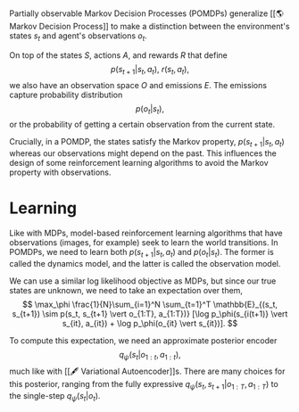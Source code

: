 Partially observable Markov Decision Processes (POMDPs) generalize [[🌎 Markov Decision Process]] to make a distinction between the environment's states $s_t$ and agent's observations $o_t$.

On top of the states $S$, actions $A$, and rewards $R$ that define 
$$
p(s_{t+1} \vert s_t, a_t),\ r(s_t, a_t),
$$
 we also have an observation space $O$ and emissions $E$. The emissions capture probability distribution 
$$
p(o_t \vert s_t),
$$
 or the probability of getting a certain observation from the current state.

Crucially, in a POMDP, the states satisfy the Markov property, $p(s_{t+1} \vert s_t, a_t)$ whereas our observations might depend on the past. This influences the design of some reinforcement learning algorithms to avoid the Markov property with observations.

# Learning
Like with MDPs, model-based reinforcement learning algorithms that have observations (images, for example) seek to learn the world transitions. In POMDPs, we need to learn both $p(s_{t+1} \vert s_t, a_t)$ and $p(o_t \vert s_t)$. The former is called the dynamics model, and the latter is called the observation model.

We can use a similar log likelihood objective as MDPs, but since our true states are unknown, we need to take an expectation over them, 
$$
\max_\phi \frac{1}{N}\sum_{i=1}^N \sum_{t=1}^T \mathbb{E}_{(s_t, s_{t+1}) \sim p(s_t, s_{t+1} \vert o_{1:T}, a_{1:T})} [\log p_\phi(s_{i(t+1)} \vert s_{it}, a_{it}) + \log p_\phi(o_{it} \vert s_{it})].
$$


To compute this expectation, we need an approximate posterior encoder 
$$
q_\psi(s_t \vert o_{1:t}, a_{1:t}),
$$
 much like with [[🖋️ Variational Autoencoder]]s. There are many choices for this posterior, ranging from the fully expressive $q_\psi(s_t, s_{t+1} \vert o_{1:T}, a_{1:T})$ to the single-step $q_\psi(s_t \vert o_t)$.